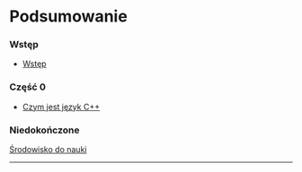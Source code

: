 # Podsumowanie

### Wstęp

* [Wstęp](README.md)

### Część 0

* [Czym jest język C++](chapter-001/language.md)


### Niedokończone

[Środowisko do nauki](chapter-001/environment.md)

----

